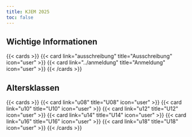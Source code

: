 ```yaml
---
title: KJEM 2025
toc: false
---
```



## Wichtige Informationen

{{< cards >}}
{{< card link="ausschreibung" title="Ausschreibung" icon="user" >}}
{{< card link="../anmeldung" title="Anmeldung" icon="user" >}}
{{< /cards >}}


## Altersklassen

{{< cards >}}
{{< card link="u08" title="U08" icon="user" >}}
{{< card link="u10" title="U10" icon="user" >}}
{{< card link="u12" title="U12" icon="user" >}}
{{< card link="u14" title="U14" icon="user" >}}
{{< card link="u16" title="U16" icon="user" >}}
{{< card link="u18" title="U18" icon="user" >}}
{{< /cards >}}
